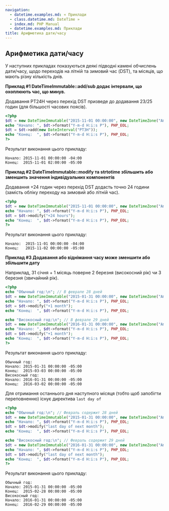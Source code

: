 ```yaml
---
navigation:
  - datetime.examples.md: « Приклади
  - class.datetime.md: DateTime »
  - index.md: PHP Manual
  - datetime.examples.md: Приклади
title: Арифметика дати/часу
---
```

## Арифметика дати/часу

У наступних прикладах показуються деякі підводні камені обчислень дати/часу, щодо переходів на літній та зимовий час (DST), та місяців, що мають різну кількість днів.

**Приклад #1 DateTimeImmutable::add/sub додає інтервали, що охоплюють час, що минув.**

Додавання PT24H через перехід DST призведе до додавання 23/25 годин (для більшості часових поясів).

```php
<?php
$dt = new DateTimeImmutable("2015-11-01 00:00:00", new DateTimeZone("America/New_York"));
echo "Начало: ", $dt->format("Y-m-d H:i:s P"), PHP_EOL;
$dt = $dt->add(new DateInterval("PT3H"));
echo "Конец:  ", $dt->format("Y-m-d H:i:s P"), PHP_EOL;
?>
```

Результат виконання цього прикладу:

```
Начало: 2015-11-01 00:00:00 -04:00
Конец:  2015-11-01 02:00:00 -05:00
```

**Приклад #2 DateTimeImmutable::modify та strtotime збільшить або зменшить значення індивідуальних компонентів**

Додавання +24 годин через перехід DST додасть точно 24 години (замість обліку переходу на зимовий або літній час).

```php
<?php
$dt = new DateTimeImmutable("2015-11-01 00:00:00", new DateTimeZone("America/New_York"));
echo "Начало: ", $dt->format("Y-m-d H:i:s P"), PHP_EOL;
$dt = $dt->modify("+24 hours");
echo "Конец:  ", $dt->format("Y-m-d H:i:s P"), PHP_EOL;
?>
```

Результат виконання цього прикладу:

```
Начало:  2015-11-01 00:00:00 -04:00
Конец:   2015-11-02 00:00:00 -05:00
```

**Приклад #3 Додавання або віднімання часу може зменшити або збільшити дату**

Наприклад, 31 січня + 1 місяць поверне 2 березня (високосний рік) чи 3 березня (звичайний рік).

```php
<?php
echo "Обычный год:\n"; // В феврале 28 дней
$dt = new DateTimeImmutable("2015-01-31 00:00:00", new DateTimeZone("America/New_York"));
echo "Начало: ", $dt->format("Y-m-d H:i:s P"), PHP_EOL;
$dt = $dt->modify("+1 month");
echo "Конец:  ", $dt->format("Y-m-d H:i:s P"), PHP_EOL;

echo "Високосный год:\n"; // В феврале 29 дней
$dt = new DateTimeImmutable("2016-01-31 00:00:00", new DateTimeZone("America/New_York"));
echo "Начало: ", $dt->format("Y-m-d H:i:s P"), PHP_EOL;
$dt = $dt->modify("+1 month");
echo "Конец:  ", $dt->format("Y-m-d H:i:s P"), PHP_EOL;
?>
```

Результат виконання цього прикладу:

```
Обычный год:
Начало: 2015-01-31 00:00:00 -05:00
Конец:  2015-03-03 00:00:00 -05:00
Високосный год:
Начало: 2016-01-31 00:00:00 -05:00
Конец:  2016-03-02 00:00:00 -05:00
```

Для отримання останнього дня наступного місяця (тобто щоб запобігти переповненню) існує директива `last day of`

```php
<?php
echo "Обычный год:\n"; // Февраль содержит 28 дней
$dt = new DateTimeImmutable("2015-01-31 00:00:00", new DateTimeZone("America/New_York"));
echo "Начало: ", $dt->format("Y-m-d H:i:s P"), PHP_EOL;
$dt = $dt->modify("last day of next month");
echo "Конец:  ", $dt->format("Y-m-d H:i:s P"), PHP_EOL;

echo "Високосный год:\n"; // Февраль содержит 29 дней
$dt = new DateTimeImmutable("2016-01-31 00:00:00", new DateTimeZone("America/New_York"));
echo "Начало: ", $dt->format("Y-m-d H:i:s P"), PHP_EOL;
$dt = $dt->modify("last day of next month");
echo "Конец:  ", $dt->format("Y-m-d H:i:s P"), PHP_EOL;
?>
```

Результат виконання цього прикладу:

```
Обычный год:
Начало: 2015-01-31 00:00:00 -05:00
Конец:  2015-02-28 00:00:00 -05:00
Високосный год:
Начало: 2016-01-31 00:00:00 -05:00
Конец:  2016-02-29 00:00:00 -05:00
```
